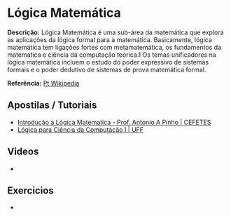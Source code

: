 # Lógica Matemática

**Descrição:** Lógica Matemática é uma sub-área da matemática que explora as aplicações da lógica formal para a matemática. Basicamente, lógica matemática tem ligações fortes com metamatemática, os fundamentos da matemática e ciência da computação teórica.1 Os temas unificadores na lógica matemática incluem o estudo do poder expressivo de sistemas formais e o poder dedutivo de sistemas de prova matemática formal.

**Referência:** [Pt Wikipedia](http://pt.wikipedia.org/wiki/L%C3%B3gica_matem%C3%A1tica)

## Apostilas / Tutoriais

- [Introdução a Lógica Matematica - Prof. Antonio A Pinho | CEFETES](ftp://ftp.cefetes.br/cursos/Matematica/Oscar/introducao_logica/Apostila%20de%20Logica.pdf)
- [Lógica para Ciência da Computação I | UFF](http://www.uff.br/grupodelogica/logccI_logmat_2014_1.html)

## Videos

- []()

## Exercicios

- []()
